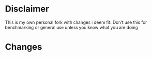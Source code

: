 # Disclaimer
This is my own personal fork with changes i deem fit. Don't use this for benchmarking or general use unless you know what you are doing

# Changes